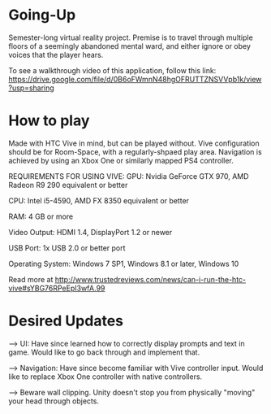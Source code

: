 # Going-Up
Semester-long virtual reality project. Premise is to travel through multiple floors of a seemingly abandoned mental ward, and either ignore or obey voices that the player hears.

To see a walkthrough video of this application, follow this link:  
https://drive.google.com/file/d/0B6oFWmnN48hgOFRUTTZNSVVpb1k/view?usp=sharing


# How to play
Made with HTC Vive in mind, but can be played without. Vive configuration should be for Room-Space, with a regularly-shpaed play area.  Navigation is achieved by using an Xbox One or similarly mapped PS4 controller. 

REQUIREMENTS FOR USING VIVE:
GPU: Nvidia GeForce GTX 970, AMD Radeon R9 290 equivalent or better

CPU: Intel i5-4590, AMD FX 8350 equivalent or better

RAM: 4 GB or more

Video Output: HDMI 1.4, DisplayPort 1.2 or newer

USB Port: 1x USB 2.0 or better port

Operating System: Windows 7 SP1, Windows 8.1 or later, Windows 10


Read more at http://www.trustedreviews.com/news/can-i-run-the-htc-vive#sYBG76RPeEpI3wfA.99



# Desired Updates
--> UI: Have since learned how to correctly display prompts and text in game. Would like to go back through and implement that. 

--> Navigation: Have since become familiar with Vive controller input. Would like to replace Xbox One controller with native controllers.

--> Beware wall clipping. Unity doesn't stop you from physically "moving" your head through objects. 
